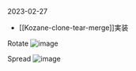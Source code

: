 
2023-02-27
- [[Kozane-clone-tear-merge]]実装

Rotate
![image](https://gyazo.com/9a87d3147367678c05a557abd10a9770/thumb/1000)

Spread
![image](https://gyazo.com/b5b6fbaefcf04c8b23c31da960b00515/thumb/1000)

